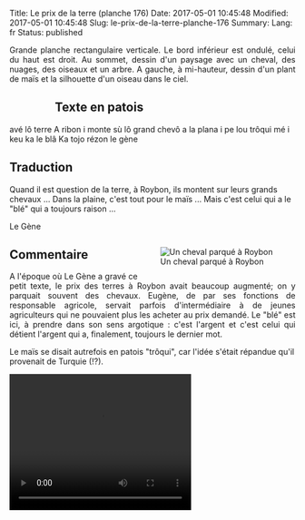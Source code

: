 Title: Le prix de la terre (planche 176)
Date: 2017-05-01 10:45:48
Modified: 2017-05-01 10:45:48
Slug: le-prix-de-la-terre-planche-176
Summary: 
Lang: fr
Status: published

<p style="text-align:justify;">Grande planche rectangulaire verticale. Le bord inférieur est ondulé, celui du haut est droit. Au sommet, dessin d'un paysage avec un cheval, des nuages, des oiseaux et un arbre. A gauche, à mi-hauteur, dessin d'un plant de maïs et la silhouette d'un oiseau dans le ciel.</p>

<figure class="image-block" style="float: left;">
  <img alt="" src="{static}/images/planche_176-2.png">
  <figcaption style="max-width: 251px"></figcaption>
</figure>

## Texte en patois
avé lô terre A ribon i monte sù lô grand chevô a la plana i pe lou trôqui mé i keu ka le blâ Ka tojo rézon   le gène

## Traduction
Quand il est question de la terre, à Roybon, ils montent sur leurs grands chevaux ... Dans la plaine, c'est tout pour le maïs ... Mais c'est celui qui a le "blé" qui a toujours raison ...

Le Gène
<figure class="image-block" style="float: right;">
  <img alt="Un cheval parqué à Roybon" src="{static}/images/planche_176_dessin-2.png">
  <figcaption style="max-width: 410px">Un cheval parqué à Roybon</figcaption>
</figure>


## Commentaire
<p style="text-align:justify;">A l'époque où Le Gène a gravé ce petit texte, le prix des terres à Roybon avait beaucoup augmenté; on y parquait souvent des chevaux. Eugène, de par ses fonctions de responsable agricole, servait parfois d'intermédiaire à de jeunes agriculteurs qui ne pouvaient plus les acheter au prix demandé.
Le "blé" est ici, à prendre dans son sens argotique : c'est l'argent et c'est celui qui détient l'argent qui a, finalement, toujours le dernier mot.

Le maïs se disait  autrefois en patois "trôqui", car l'idée s'était répandue qu'il provenait de Turquie (!?).</p>






<video width="320" height="240" controls>
  <source src="{static}/videos/video_176-2.mp4" type="video/mp4">
</video>
